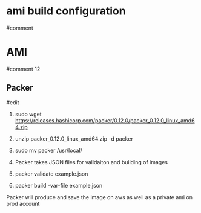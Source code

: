 # ami build configuration
#comment
# AMI
#comment 12
## Packer
#edit
1. sudo wget https://releases.hashicorp.com/packer/0.12.0/packer_0.12.0_linux_amd64.zip
2. unzip packer_0.12.0_linux_amd64.zip -d packer

3. sudo mv packer /usr/local/
	


4. Packer takes JSON files for validaiton and building of images


5. packer validate example.json


6. packer build -var-file example.json


Packer will produce and save the image on aws as well as a private ami on prod account
